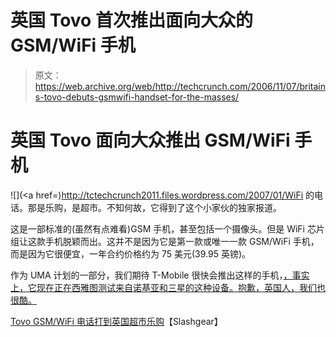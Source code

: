 # 英国 Tovo 首次推出面向大众的 GSM/WiFi 手机

> 原文：<https://web.archive.org/web/http://techcrunch.com/2006/11/07/britains-tovo-debuts-gsmwifi-handset-for-the-masses/>

# 英国 Tovo 面向大众推出 GSM/WiFi 手机

![](<a href=)http://tctechcrunch2011.files.wordpress.com/2007/01/WiFi 的电话。那是乐购，是超市。不知何故，它得到了这个小家伙的独家报道。

这是一部标准的(虽然有点难看)GSM 手机，甚至包括一个摄像头。但是 WiFi 芯片组让这款手机脱颖而出。这并不是因为它是第一款或唯一一款 GSM/WiFi 手机，而是因为它很便宜，一年合约价格约为 75 美元(39.95 英镑)。

作为 UMA 计划的一部分，我们期待 T-Mobile 很快会推出这样的手机，[，事实上，它现在正在西雅图测试来自诺基亚和三星的这种设备。抱歉，英国人，我们也很酷。](https://web.archive.org/web/20130627210706/http://crunchgear.com/2006/10/25/t-mobile-hotspot-home-hands-on/)

[Tovo GSM/WiFi 电话打到英国超市乐购](https://web.archive.org/web/20130627210706/http://www.slashgear.com/tovo-gsmwifi-phone-to-hit-uk-supermarket-tesco-062357.php#more-2357)【Slashgear】